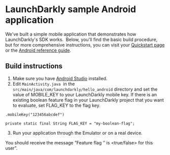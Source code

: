 # LaunchDarkly sample Android application 

We've built a simple mobile application that demonstrates how LaunchDarkly's SDK works.  Below, you'll find the basic build procedure, but for more comprehensive instructions, you can visit your [Quickstart page](https://app.launchdarkly.com/quickstart#/) or the [Android reference guide](https://docs.launchdarkly.com/sdk/android).

## Build instructions 

1. Make sure you have [Android Studio](https://developer.android.com/studio/index.html) installed.
2. Edit `MainActivity.java`  in the `src/main/java/com/launchdarkly/hello_android` directory and set the value of MOBILE_KEY to your LaunchDarkly mobile key. If there is an existing boolean feature flag in your LaunchDarkly project that you want to evaluate, set FLAG_KEY to the flag key.

```
.mobileKey("123456abcdef")

private static final String FLAG_KEY = "my-boolean-flag";
```

3. Run your application through the Emulator or on a real device.

You should receive the message ”Feature flag ‘<flag key>’ is <true/false> for this user”.